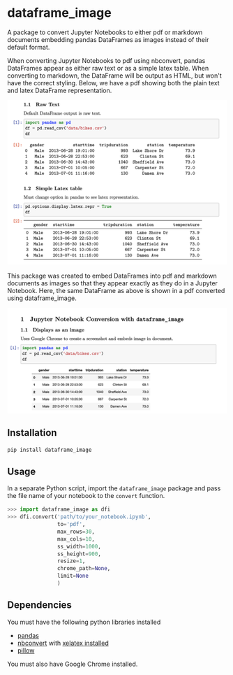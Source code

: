 # dataframe_image

A package to convert Jupyter Notebooks to either pdf or markdown documents embedding pandas DataFrames as images instead of their default format.

When converting Jupyter Notebooks to pdf using nbconvert, pandas DataFrames appear as either raw text or as a simple latex table. When converting to markdown, the DataFrame will be output as HTML, but won't have the correct styling. Below, we have a pdf showing both the plain text and latex DataFrame representation.

![png](images/cur_nb.png)

This package was created to embed DataFrames into pdf and markdown documents as images so that they appear exactly as they do in a Jupyter Notebook. Here, the same DataFrame as above is shown in a pdf converted using dataframe_image.

![png](images/ss_pdf.png)

## Installation

`pip install dataframe_image`

## Usage

In a separate Python script, import the `dataframe_image` package and pass the file name of your notebook to the `convert` function.

```python
>>> import dataframe_image as dfi
>>> dfi.convert('path/to/your_notebook.ipynb',
                to='pdf',
                max_rows=30,
                max_cols=10,
                ss_width=1000,
                ss_height=900,
                resize=1,
                chrome_path=None,
                limit=None
                )
```

## Dependencies

You must have the following python libraries installed

* [pandas](https://github.com/pandas-dev/pandas)
* [nbconvert](https://github.com/jupyter/nbconvert) with [xelatex installed](https://miktex.org/download)
* [pillow](https://github.com/python-pillow/Pillow)

You must also have Google Chrome installed.

